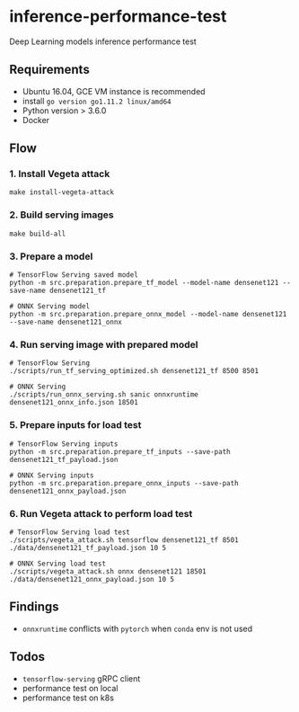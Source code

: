# inference-performance-test
Deep Learning models inference performance test

## Requirements
- Ubuntu 16.04, GCE VM instance is recommended
- install `go version go1.11.2 linux/amd64`
- Python version > 3.6.0
- Docker

## Flow
### 1. Install Vegeta attack
 
    make install-vegeta-attack


### 2. Build serving images 

    make build-all


### 3. Prepare a model 
    
    # TensorFlow Serving saved model
    python -m src.preparation.prepare_tf_model --model-name densenet121 --save-name densenet121_tf
    
    # ONNX Serving model
    python -m src.preparation.prepare_onnx_model --model-name densenet121 --save-name densenet121_onnx


### 4. Run serving image with prepared model

    # TensorFlow Serving
    ./scripts/run_tf_serving_optimized.sh densenet121_tf 8500 8501
    
    # ONNX Serving
    ./scripts/run_onnx_serving.sh sanic onnxruntime densenet121_onnx_info.json 18501

### 5. Prepare inputs for load test

    # TensorFlow Serving inputs
    python -m src.preparation.prepare_tf_inputs --save-path densenet121_tf_payload.json
    
    # ONNX Serving inputs
    python -m src.preparation.prepare_onnx_inputs --save-path densenet121_onnx_payload.json


### 6. Run Vegeta attack to perform load test
    
    # TensorFlow Serving load test
    ./scripts/vegeta_attack.sh tensorflow densenet121_tf 8501 ./data/densenet121_tf_payload.json 10 5
    
    # ONNX Serving load test
    ./scripts/vegeta_attack.sh onnx densenet121 18501 ./data/densenet121_onnx_payload.json 10 5


## Findings
- `onnxruntime` conflicts with  `pytorch` when `conda` env is not used

## Todos
- `tensorflow-serving` gRPC client
- performance test on local
- performance test on k8s
